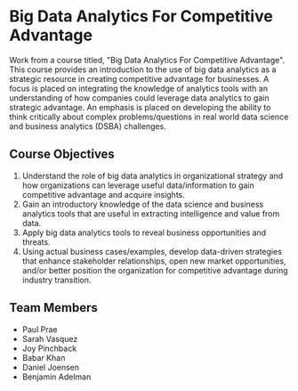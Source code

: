 # Big Data Analytics For Competitive Advantage
Work from a course titled, "Big Data Analytics For Competitive Advantage". This course provides an introduction to the use of big data analytics as a strategic resource in creating competitive advantage for businesses. A focus is placed on integrating the knowledge of analytics tools with an understanding of how companies could leverage data analytics to gain strategic advantage. An emphasis is placed on developing the ability to think critically about complex problems/questions in real world data science and business analytics (DSBA) challenges.

## Course Objectives
1. Understand the role of big data analytics in organizational strategy and how organizations can
leverage useful data/information to gain competitive advantage and acquire insights.
2. Gain an introductory knowledge of the data science and business analytics tools that are useful in
extracting intelligence and value from data.
3. Apply big data analytics tools to reveal business opportunities and threats.
4. Using actual business cases/examples, develop data-driven strategies that enhance stakeholder
relationships, open new market opportunities, and/or better position the organization for
competitive advantage during industry transition.

## Team Members
+ Paul Prae
+ Sarah Vasquez
+ Joy Pinchback
+ Babar Khan
+ Daniel Joensen
+ Benjamin Adelman
